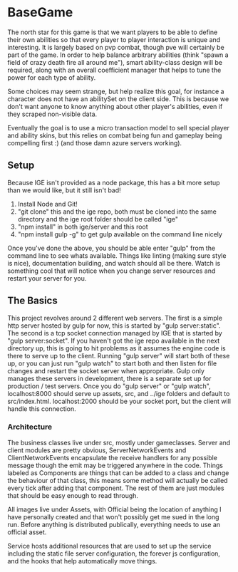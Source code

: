 # BaseGame

The north star for this game is that we want players to be able to define their own abilities so that every player to player interaction is unique and interesting. It is largely based on pvp combat, though pve will certainly be part of the game. In order to help balance arbitrary abilities (think "spawn a field of crazy death fire all around me"), smart ability-class design will be required, along with an overall coefficient manager that helps to tune the power for each type of ability.

Some choices may seem strange, but help realize this goal, for instance a character does not have an abilitySet on the client side. This is because we don't want anyone to know anything about other player's abilities, even if they scraped non-visible data.

Eventually the goal is to use a micro transaction model to sell special player and ability skins, but this relies on combat being fun and gameplay being compelling first :) (and those damn azure servers working). 

## Setup

Because IGE isn't provided as a node package, this has a bit more setup than we would like, but it still isn't bad!

1. Install Node and Git!
2. "git clone" this and the ige repo, both must be cloned into the same directory and the ige root folder should be called "ige"
3. "npm install" in both ige/server and this root
4. "npm install gulp -g" to get gulp available on the command line nicely

Once you've done the above, you should be able enter "gulp" from the command line to see whats available. Things like linting (making sure style is nice), documentation building, and watch should all be there. Watch is something cool that will notice when you change server resources and restart your server for you.

## The Basics

This project revolves around 2 different web servers. The first is a simple http server hosted by gulp for now, this is started by "gulp server:static". The second is a tcp socket connection managed by IGE that is started by "gulp server:socket". If you haven't got the ige repo available in the next directory up, this is going to hit problems as it assumes the engine code is there to serve up to the client. Running "gulp server" will start both of these up, or you can just run "gulp watch" to start both and then listen for file changes and restart the socket server when appropriate. Gulp only manages these servers in development, there is a separate set up for production / test servers. Once you do "gulp server" or "gulp watch", localhost:8000 should serve up assets, src, and ../ige folders and default to src/index.html. localhost:2000 should be your socket port, but the client will handle this connection.

### Architecture

The business classes live under src, mostly under gameclasses. Server and client modules are pretty obvious, ServerNetworkEvents and ClientNetworkEvents encapsulate the receive handlers for any possible message though the emit may be triggered anywhere in the code. Things labeled as Components are things that can be added to a class and change the behaviour of that class, this means some method will actually be called every tick after adding that component. The rest of them are just modules that should be easy enough to read through.

All images live under Assets, with Official being the location of anything I have personally created and that won't possibly get me sued in the long run. Before anything is distributed publically, everything needs to use an official asset.

Service hosts additional resources that are used to set up the service including the static file server configuration, the forever js configuration, and the hooks that help automatically move things.
